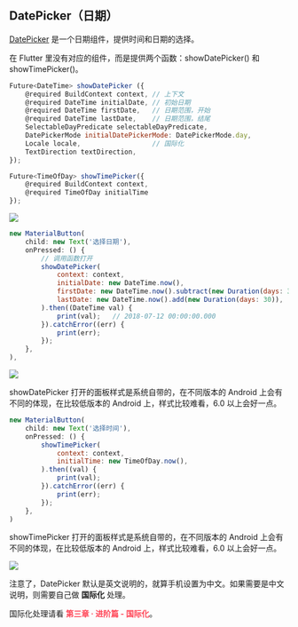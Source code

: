 
## DatePicker（日期）
[DatePicker](https://docs.flutter.io/flutter/material/showDatePicker.html) 是一个日期组件，提供时间和日期的选择。

在 Flutter 里没有对应的组件，而是提供两个函数：showDatePicker() 和 showTimePicker()。

```js
Future<DateTime> showDatePicker ({
    @required BuildContext context, // 上下文
    @required DateTime initialDate, // 初始日期
    @required DateTime firstDate,   // 日期范围，开始
    @required DateTime lastDate,    // 日期范围，结尾
    SelectableDayPredicate selectableDayPredicate,
    DatePickerMode initialDatePickerMode: DatePickerMode.day,
    Locale locale,                  // 国际化
    TextDirection textDirection,
});

Future<TimeOfDay> showTimePicker({
    @required BuildContext context,
    @required TimeOfDay initialTime
});
```


![](/../../image/20180630231135.png)

```js
new MaterialButton(
    child: new Text('选择日期'),
    onPressed: () {
        // 调用函数打开
        showDatePicker(
            context: context,
            initialDate: new DateTime.now(),
            firstDate: new DateTime.now().subtract(new Duration(days: 30)), // 减 30 天
            lastDate: new DateTime.now().add(new Duration(days: 30)),       // 加 30 天
        ).then((DateTime val) {
            print(val);   // 2018-07-12 00:00:00.000
        }).catchError((err) {
            print(err);
        });
    },
),
```

![](/../../image/20180630232440.png)

showDatePicker 打开的面板样式是系统自带的，在不同版本的 Android 上会有不同的体现，在比较低版本的 Android 上，样式比较难看，6.0 以上会好一点。


```js
new MaterialButton(
    child: new Text('选择时间'),
    onPressed: () {
        showTimePicker(
            context: context,
            initialTime: new TimeOfDay.now(),
        ).then((val) {
            print(val);
        }).catchError((err) {
            print(err);
        });
    },
)
```

showTimePicker 打开的面板样式是系统自带的，在不同版本的 Android 上会有不同的体现，在比较低版本的 Android 上，样式比较难看，6.0 以上会好一点。


![](/../../image/20180630234031.png)



注意了，DatePicker 默认是英文说明的，就算手机设置为中文。如果需要是中文说明，则需要自己做 **国际化** 处理。

国际化处理请看 **<span style="color: #f45">第三章 · 进阶篇 - 国际化</span>**。